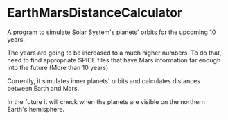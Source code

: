 # EarthMarsDistanceCalculator

A program to simulate Solar System's planets' orbits for the upcoming 10 years.

The years are going to be increased to a much higher numbers. To do that, need to find appropriate SPICE files
that have Mars information far enough into the future (More than 10 years).

Currently, it simulates inner planets' orbits and calculates distances between Earth and Mars.

In the future it will check when the planets are visible on the northern Earth's hemisphere.